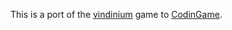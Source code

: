 This is a port of the [vindinium](https://github.com/ornicar/vindinium) game to [CodinGame](https://codingame.com).
